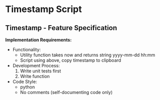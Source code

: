 # Timestamp Script

## Timestamp - Feature Specification

**Implementation Requirements:**

- Functionality:
  - Utility function takes now and returns string yyyy-mm-dd hh:mm
  - Script using above, copy timestamp to clipboard
- Development Process:
  1. Write unit tests first
  2. Write function
- Code Style:
  - python
  - No comments (self-documenting code only)
